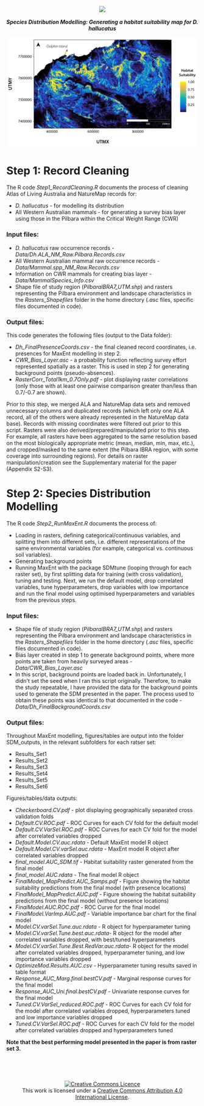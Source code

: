 <p align="center">
  <img src="https://zenodo.org/badge/520347690.svg">
</p>

<p align="center">
<b><i>Species Distribution Modelling: Generating a habitat suitability map for D. hallucatus</i></b>
</p>
<div align="center">
    <img src="../Figs/Paper_Figure3.png" width="700px"</img> 
</div>


# Step 1: Record Cleaning 

The R code *Step1_RecordCleaning.R* documents the process of cleaning Atlas of Living Australia and NatureMap records for:
* *D. hallucatus* - for modelling its distribution 
* All Western Australian mammals - for generating a survey bias layer using those in the Pilbara within the Critical Weight Range (CWR)

### Input files:
* *D. hallucatus* raw occurrence records - *Data/Dh.ALA_NM_Raw.Pilbara.Records.csv*
* All Western Australian mammal raw occurrence records - *Data/Mammal.spp_NM_Raw.Records.csv*
* Information on CWR mammals for creating bias layer - *Data/MammalSpecies_Info.csv*
* Shape file of study region (*PilbaraIBRA7_UTM.shp*) and rasters representing the Pilbara environment and landscape characteristics in the *Rasters_Shapefiles* folder in the home directory (*.asc* files, specific files documented in code).

### Output files:
This code generates the following files (output to the Data folder):
* *Dh_FinalPresenceCoords.csv* - the final cleaned record coordinates, i.e. presences for MaxEnt modelling in step 2.
* *CWR_Bias_Layer.asc* - a probability function reflecting survey effort represented spatially as a raster. This is used in step 2 for generating background points (pseudo-absences).
* *RasterCorr_Total1km_0.7Only.pdf* - plot displaying raster correlations (only those with at least one pairwise comparison greater than/less than 0.7/-0.7 are shown).

Prior to this step, we merged ALA and NatureMap data sets and removed unnecessary columns and duplicated records (which left only one ALA record, all of the others were already represented in the NatureMap data base). Records with missing coordinates were filtered out prior to this script. Rasters were also derived/prepared/manipulated prior to this step. For example, all rasters have been aggregated to the same resolution based on the most biologically appropriate metric (mean, median, min, max, etc.), and cropped/masked to the same extent (the Pilbara IBRA region, with some coverage into surrounding regions). For details on raster manipulation/creation see the Supplementary material for the paper (Appendix S2-S3).



# Step 2: Species Distribution Modelling

The R code *Step2_RunMaxEnt.R* documents the process of:
- Loading in rasters, defining categorical/continuous variables, and splitting them into different sets, i.e. different representations of the same environmental variables (for example, categorical vs. continuous soil variables).
- Generating background points
- Running MaxEnt with the package SDMtune (looping through for each raster set), by first splitting data for training (with cross validation), tuning and testing. Next, we run the default model, drop correlated variables, tune hyperparameters, drop variables with low importance and run the final model using optimised hyperparameters and variables from the previous steps. 

### Input files:
* Shape file of study region (*PilbaraIBRA7_UTM.shp*) and rasters representing the Pilbara environment and landscape characteristics in the *Rasters_Shapefiles* folder in the home directory (*.asc* files, specific files documented in code).
* Bias layer created in step 1 to generate background points, where more points are taken from heavily surveyed areas - *Data/CWR_Bias_Layer.asc*
* In this script, background points are loaded back in. Unfortunately, I didn't set the seed when I ran this script originally. Therefore, to make the study repeatable, I have provided the data for the background points used to generate the SDM presented in the paper. The process used to obtain these points was identical to that documented in the code - *Data/Dh_FinalBackgroundCoords.csv* 

### Output files:
Throughout MaxEnt modelling, figures/tables are output into the folder SDM_outputs, in the relevant subfolders for each ratser set:
 - Results_Set1
 - Results_Set2
 - Results_Set3
 - Results_Set4
 - Results_Set5
 - Results_Set6
 
Figures/tables/data outputs: 
  - *Checkerboard.CV.pdf* - plot displaying geographically separated cross validation folds
  - *Default.CV.ROC.pdf* - ROC Curves for each CV fold for the default model
  - *Default.CV.VarSel.ROC.pdf* - ROC Curves for each CV fold for the model after correlated variables dropped
  - *Default.Model.CV.auc.rdata* - Default MaxEnt model R object
  - *Default.Model.CV.varSel.auc.rdata* - MaxEnt model R object after correlated variables dropped
  - *final_model.AUC_SDM.tif* - Habitat suitability raster generated from the final model
  - *final_model.AUC.rdata* - The final model R object
  - *FinalModel_MapPredict.AUC_Samps.pdf* - Figure showing the habitat suitability predictions from the final model (with presence locations)
  - *FinalModel_MapPredict.AUC.pdf*  - Figure showing the habitat suitability predictions from the final model (without presence locations)
  - *FinalModel.AUC.ROC.pdf* - ROC Curve for the final model
  - *FinalModel.VarImp.AUC.pdf* - Variable importance bar chart for the final model
  - *Model.CV.varSel.Tune.auc.rdata* - R object for hyperparameter tuning
  - *Model.CV.varSel.Tune.best.auc.rdata*- R object for the model after correlated variables dropped, with best/tuned hyperparameters
  - *Model.CV.varSel.Tune.Best.RedVar.auc.rdata*- R object for the model after correlated variables dropped, hyperparameter tuning, and low importance variables dropped
  - *OptimizeMod.Results.AUC.csv* - Hyperparameter tuning results saved in table format
  - *Response_AUC_Marg.final.bestCV.pdf* - Marginal response curves for the final model
  - *Response_AUC_Uni.final.bestCV.pdf* - Univariate response curves for the final model
  - *Tuned.CV.VarSel_reduced.ROC.pdf* - ROC Curves for each CV fold for the model after correlated variables dropped, hyperparameters tuned and low importance variables dropped 
  - *Tuned.CV.VarSel.ROC.pdf* - ROC Curves for each CV fold for the model after correlated variables dropped and hyperparameters tuned


**Note that the best performing model presented in the paper is from raster set 3.**


&nbsp;

&nbsp;

<div align="center">
<a rel="license" href="http://creativecommons.org/licenses/by/4.0/"><img alt="Creative Commons Licence" style="border-width:0" src="https://i.creativecommons.org/l/by/4.0/88x31.png" /></a><br />This work is licensed under a <a rel="license" href="http://creativecommons.org/licenses/by/4.0/">Creative Commons Attribution 4.0 International License</a>.
</div>
